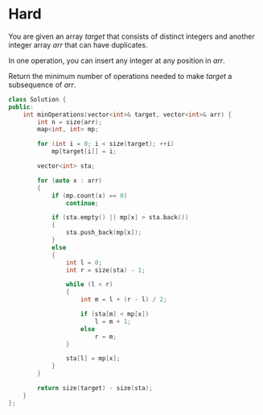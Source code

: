 # Hard

You are given an array $target$ that consists of distinct integers and another integer array $arr$ that can have duplicates.

In one operation, you can insert any integer at any position in $arr$.

Return the minimum number of operations needed to make $target$ a subsequence of $arr$.

```cpp
class Solution {
public:
    int minOperations(vector<int>& target, vector<int>& arr) {
        int n = size(arr);
        map<int, int> mp;

        for (int i = 0; i < size(target); ++i)
            mp[target[i]] = i;

        vector<int> sta;

        for (auto x : arr)
        {
            if (mp.count(x) == 0)
                continue;

            if (sta.empty() || mp[x] > sta.back())
            {
                sta.push_back(mp[x]);
            }
            else
            {
                int l = 0;
                int r = size(sta) - 1;

                while (l < r)
                {
                    int m = l + (r - l) / 2;

                    if (sta[m] < mp[x])
                        l = m + 1;
                    else
                        r = m;
                }

                sta[l] = mp[x];
            }
        }

        return size(target) - size(sta);
    }
};
```
